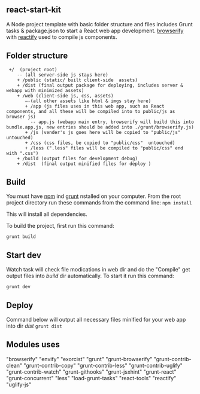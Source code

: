 ## react-start-kit
A Node project template with basic folder structure and files includes Grunt tasks &  package.json to start a React web app development.  [browserify](http://browserify.org) with [reactify](https://www.npmjs.com/package/reactify) used to compile js components. 

## Folder structure
```
 +/  (project root)
    -- (all server-side js stays here)
    + /public (static/ built client-side  assets) 
    + /dist (final output package for deploying, includes server & webapp with minimized assets)
    + /web (client-side js, css, assets)
       —-(all other assets like html & imgs stay here)
       + /app (js files uses in this web app, such as React components, and all these will be compiled into to public/js as browser js)
         -- app.js (webapp main entry, browserify will build this into bundle.app.js, new entries should be added into ./grunt/browserify.js)
       + /js (vender's js goes here will be copied to "public/js" untouched)
       + /css (css files, be copied to "public/css"  untouched)
       + /less (".less" files will be compiled to "public/css" end with ".css")
    + /build (output files for development debug)
    + /dist  (final output minified files for deploy )
```

## Build
You must have [npm](https://www.npmjs.org/) ind [grunt](https://www.npmjs.com/package/grunt) nstalled on your computer.
From the root project directory run these commands from the command line:
`npm install`

This will install all dependencies.

To build the project, first run this command:

`grunt build`

## Start dev
Watch task will check file modications in web dir and do the "Compile" get output files into *build* dir automatically. To start it run this command:

`grunt dev`

## Deploy
Command below will output all necessary files minified for your web app into dir *dist* 
`grunt dist`

## Modules uses
"browserify"
"envify"
"exorcist"
"grunt"
"grunt-browserify"
"grunt-contrib-clean"
"grunt-contrib-copy"
"grunt-contrib-less"
"grunt-contrib-uglify"
"grunt-contrib-watch"
"grunt-githooks"
"grunt-jsxhint"
"grunt-react"
"grunt-concurrent"
"less"
"load-grunt-tasks"
"react-tools"
"reactify"
"uglify-js"

